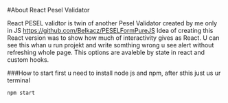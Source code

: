 #About React Pesel Validator

React PESEL validtor is twin of another Pesel Validator created by me only in JS https://github.com/Belkacz/PESELFormPureJS
Idea of creating this React version was to show how much of interactivity gives as React. U can see this whan u run projekt and write somthing wrong u see alert without refreshing whole page. This options are avaleble by state in react and custom hooks.


###How to start
first u need to install node js and npm, after sthis just us ur terminal 
```
npm start
```
